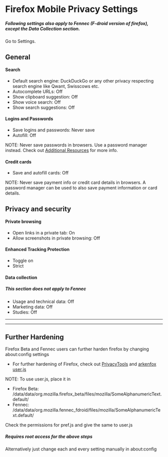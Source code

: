 # Firefox Mobile Privacy Settings

##### Following settings also apply to Fennec (F-droid version of firefox), except the Data Collection section.

Go to Settings.



## General

#### Search
- Default search engine: DuckDuckGo or any other privacy respecting search engine like Qwant, Swisscows etc.
- Autocomplete URLs: Off
- Show clipboard suggestion: Off
- Show voice search: Off
- Show search suggestions: Off

#### Logins and Passwords
- Save logins and passwords: Never save
- Autofill: Off

NOTE: Never save passwords in browsers. Use a password manager instead. Check out [Additional Resources](https://github.com/the-weird-aquarian/privacy-settings#additional-resources) for more info.

#### Credit cards
- Save and autofill cards: Off

NOTE: Never save payment info or credit card details in browsers. A password manager can be used to also save payment information or card details.



## Privacy and security

#### Private browsing
- Open links in a private tab: On
- Allow screenshots in private browsing: Off

#### Enhanced Tracking Protection
- Toggle on
- Strict

#### Data collection
##### This section does not apply to Fennec
- Usage and technical data: Off
- Marketing data: Off
- Studies: Off



---
---



## Further Hardening

Firefox Beta and Fennec users can further harden firefox by changing about:config settings

- For further hardening of Firefox, check out [PrivacyTools](https://www.privacytools.io/browsers/#about_config) and [arkenfox user.js](https://github.com/arkenfox/user.js)

NOTE: To use user.js, place it in
- Firefox Beta: /data/data/org.mozilla.firefox_beta/files/mozilla/SomeAlphanumericText.default/
- Fennec: /data/data/org.mozilla.fennec_fdroid/files/mozilla/SomeAlphanumericText.default/

Check the permissions for pref.js and give the same to user.js

##### Requires root access for the above steps

Alternatively just change each and every setting manually in about:config

